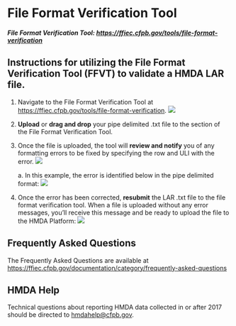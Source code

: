 # File Format Verification Tool

***File Format Verification Tool: https://ffiec.cfpb.gov/tools/file-format-verification***

## Instructions for utilizing the File Format Verification Tool (FFVT) to validate a HMDA LAR file.

1. Navigate to the File Format Verification Tool at https://ffiec.cfpb.gov/tools/file-format-verification.
![](https://raw.githubusercontent.com/cfpb/hmda-frontend/master/src/documentation/markdown/images/ffvt/File_Format_Verification_Tool.png)

2. **Upload** or **drag and drop** your pipe delimited .txt file to the section of the File Format Verification Tool.

3.	Once the file is uploaded, the tool will **review and notify** you of any formatting errors to be fixed by specifying the row and ULI with the error.
![](https://raw.githubusercontent.com/cfpb/hmda-frontend/master/src/documentation/markdown/images/ffvt/Formatting_error.png)

    a.	In this example, the error is identified below in the pipe delimited format:
![](https://raw.githubusercontent.com/cfpb/hmda-frontend/master/src/documentation/markdown/images/ffvt/File_with_formatting_error.png)
  
4.	Once the error has been corrected, **resubmit** the LAR .txt file to the file format verification tool. When a file is uploaded without any error messages, you’ll receive this message and be ready to upload the file to the HMDA Platform:
![](https://raw.githubusercontent.com/cfpb/hmda-frontend/master/src/documentation/markdown/images/ffvt/Congrats_message.png)
 

## Frequently Asked Questions
The Frequently Asked Questions are available at https://ffiec.cfpb.gov/documentation/category/frequently-asked-questions


##	HMDA Help
Technical questions about reporting HMDA data collected in or after 2017 should be directed to hmdahelp@cfpb.gov.
